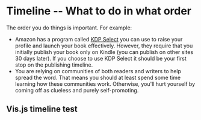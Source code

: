 # Timeline -- What to do in what order

The order you do things is important. For example:

* Amazon has a program called [KDP Select](https://kdp.amazon.com/select) you can use to 
raise your profile and launch your book effectively. However, they require that you
initially publish your book only on Kindle (you can publish on other sites 30 days later). 
If you choose to use KDP Select it should be your first stop on the publishing timeline.
* You are relying on communities of both readers and writers to help spread the word. 
That means you should at least spend some time learning how these communities work.
Otherwise, you'll hurt yourself by coming off as clueless and purely self-promoting.

## Vis.js timeline test
<link href="https://cdnjs.cloudflare.com/ajax/libs/vis/4.17.0/vis-timeline-graph2d.min.css" rel="stylesheet" type="text/css" />

<script
  src="https://cdnjs.cloudflare.com/ajax/libs/vis/4.17.0/vis.js"
  crossorigin="anonymous"></script>

<div id="visualization"></div>

<script type="text/javascript">
  // DOM element where the Timeline will be attached
  var container = document.getElementById('visualization');
  var date = new Date()
  var m = date.getMonth()
  var d = date.getDate()
  var y = date.getFullYear()

  // Create a DataSet (allows two way data-binding)
  var items = new vis.DataSet([
    {id: 1, content: 'Finish novel',          start: '2017-01-01', end: '2017-01-01'},
    {id: 2, content: 'Proofread',             start: '2017-01-02', end: '2017-01-02'},
    {id: 3, content: 'Press release',         start: '2017-01-03', end: '2017-01-03'},
    {id: 4, content: 'Tweet 1-3 times/week',  start: '2017-01-04', end: '2017-01-30'}
    /*
    {id: 1, content: 'Finish novel', start: y + '-' + m + '-' + d },
    {id: 2, content: 'Proofread', start: y + '-' + m + '-' + (d + 1) },
    {id: 3, content: 'Press release', start: y + '-' + m + '-' + (d + 2) }

    {id: 2, content: 'item 2', start: y + '-' + m + '-' + d },
    {id: 3, content: 'item 3', start: '2014-04-18'},
    {id: 4, content: 'item 4', start: '2014-04-16', end: '2014-04-19'},
    {id: 5, content: 'item 5', start: '2014-04-25'},
    {id: 6, content: 'item 6', start: '2014-04-27', type: 'point'}
    */
  ]);

  // Configuration for the Timeline
  var options = {};

  // Create a Timeline
  var timeline = new vis.Timeline(container, items, options);
</script>
